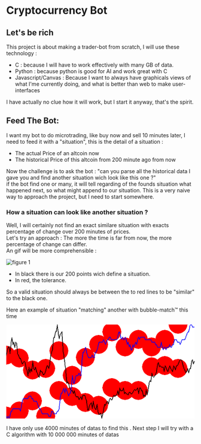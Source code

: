 # Cryptocurrency Bot
## Let's be rich

This project is about making a trader-bot from scratch, I will use these technology :
 - C : because I will have to work effectively with many GB of data.
 - Python : because python is good for AI and work great with C
 - Javascript/Canvas : Because I want to always have graphicals views of what I'me currently doing, and what is better than web to make user-interfaces

 I have actually no clue how it will work, but I start it anyway, that's the spirit.

 ## Feed The Bot:
 I want my bot to do microtrading, like buy now and sell 10 minutes later, I need to feed it with a "situation", this is the detail of a situation : 
  - The actual Price of an altcoin now
  - The historical Price of this altcoin from 200 minute ago from now

Now the challenge is to ask the bot : "can you parse all the historical data I gave you and find another situation wich look like this one ?"  
if the bot find one or many, it will tell regarding of the founds situation what happened next, so what might append to our situation. This is a very naive way to approach the project, but I need to start somewhere.

### How a situation can look like another situation ? 
Well, I will certainly not find an exact similare situation with exacts percentage of change over 200 minutes of prices.  
Let's try an approach : 
The more the time is far from now, the more percentage of change can differ.  
An gif will be more comprehensible : 

![figure 1](fig1.gif)  

 - In black there is our 200 points wich define a situation.  
 - In red, the tolerance.

So a valid situation should always be between the to red lines to be "similar" to the black one.  

Here an example of situation "matching" another with bubble-match™ this time

![figure 2](fig_1.gif)  

I have only use 4000 minutes of datas to find this .
Next step I will try with a C algorithm with 10 000 000 minutes of datas
